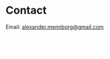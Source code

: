 # Contact

Email: alexander.mennborg@gmail.com

<br>

[<img alt="LinkedIn" class="icon-social" src="/assets/linkedin.png" width=20>](https://www.linkedin.com/in/alexander-mennborg-14b884127/)
[<img alt="Github" class="icon-social" src="/assets/github.png" width=20>](https://github.com/Aleman778)